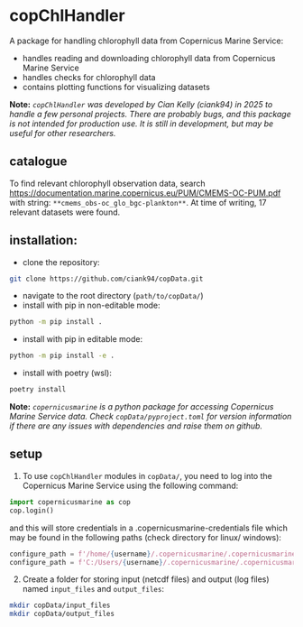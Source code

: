 # copChlHandler
A package for handling chlorophyll data from Copernicus Marine Service:
-  handles reading and downloading chlorophyll data from Copernicus Marine Service
-  handles checks for chlorophyll data
-  contains plotting functions for visualizing datasets

**Note:**
*`copChlHandler` was developed by Cian Kelly (ciank94) in 2025 to handle a few personal projects. There are probably bugs, and this package is not intended for production use. It is still in development, but may be useful for other researchers.*

## catalogue
To find relevant chlorophyll observation data, search https://documentation.marine.copernicus.eu/PUM/CMEMS-OC-PUM.pdf with string: 
`**cmems_obs-oc_glo_bgc-plankton**`. At time of writing, 17 relevant datasets were found.

## installation:
-  clone the repository:
```bash
git clone https://github.com/ciank94/copData.git
```
-  navigate to the root directory (`path/to/copData/`)
-  install with pip in non-editable mode:
```bash
python -m pip install .
```
-  install with pip in editable mode:
```bash
python -m pip install -e .
```
-  install with poetry (wsl):
```bash
poetry install
```

**Note:**
*`copernicusmarine` is a python package for accessing Copernicus Marine Service data. Check `copData/pyproject.toml` for version information if there are any issues with dependencies and raise them on github.*

## setup
1. To use `copChlHandler` modules in `copData/`, you need to log into the Copernicus Marine Service using the following command:
```python
import copernicusmarine as cop
cop.login()
```
and this will store credentials in a .copernicusmarine-credentials file which may be found in the following paths (check directory for linux/ windows):
```python
configure_path = f'/home/{username}/.copernicusmarine/.copernicusmarine-credentials' # wsl/linux
configure_path = f'C:/Users/{username}/.copernicusmarine/.copernicusmarine-credentials' # windows
```

2. Create a folder for storing input (netcdf files) and output (log files) named `input_files` and `output_files`:
```bash
mkdir copData/input_files
mkdir copData/output_files
```	




